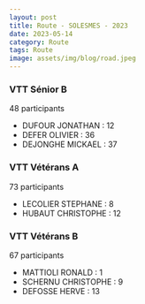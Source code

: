 ```yaml
---
layout: post
title: Route - SOLESMES - 2023
date: 2023-05-14
category: Route
tags: Route
image: assets/img/blog/road.jpeg
---
```


### VTT Sénior B
48 participants
- DUFOUR JONATHAN : 12
- DEFER OLIVIER : 36
- DEJONGHE MICKAEL : 37

### VTT Vétérans A
73 participants
- LECOLIER STEPHANE : 8
- HUBAUT CHRISTOPHE : 12

### VTT Vétérans B
67 participants
- MATTIOLI RONALD : 1
- SCHERNU CHRISTOPHE : 9
- DEFOSSE HERVE : 13
